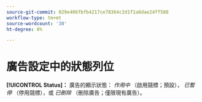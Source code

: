 ```yaml
---
source-git-commit: 029e406fbfb4217ce78364c2d1f1a6dae24ff588
workflow-type: tm+mt
source-wordcount: '30'
ht-degree: 0%

---
```

# 廣告設定中的狀態列位

**[!UICONTROL Status]：** 廣告的顯示狀態： *作用中* （啟用競標；預設）， *已暫停* （停用競標），或 *已刪除* （刪除廣告；僅限現有廣告）。

